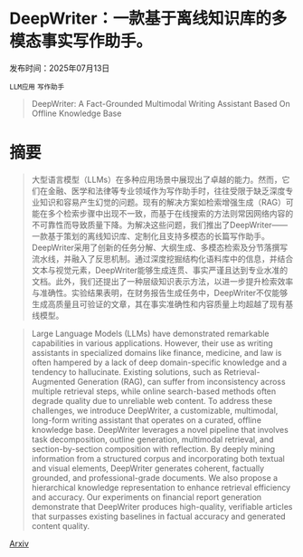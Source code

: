 # DeepWriter：一款基于离线知识库的多模态事实写作助手。

发布时间：2025年07月13日

`LLM应用` `写作助手`

> DeepWriter: A Fact-Grounded Multimodal Writing Assistant Based On Offline Knowledge Base

# 摘要

> 大型语言模型（LLMs）在多种应用场景中展现出了卓越的能力。然而，它们在金融、医学和法律等专业领域作为写作助手时，往往受限于缺乏深度专业知识和容易产生幻觉的问题。现有的解决方案如检索增强生成（RAG）可能在多个检索步骤中出现不一致，而基于在线搜索的方法则常因网络内容的不可靠性而导致质量下降。为解决这些问题，我们推出了DeepWriter——一款基于策划的离线知识库、定制化且支持多模态的长篇写作助手。DeepWriter采用了创新的任务分解、大纲生成、多模态检索及分节落撰写流水线，并融入了反思机制。通过深度挖掘结构化语料库中的信息，并结合文本与视觉元素，DeepWriter能够生成连贯、事实严谨且达到专业水准的文档。此外，我们还提出了一种层级知识表示方法，以进一步提升检索效率与准确性。实验结果表明，在财务报告生成任务中，DeepWriter不仅能够生成高质量且可验证的文章，其在事实准确性和内容质量上均超越了现有基线模型。

> Large Language Models (LLMs) have demonstrated remarkable capabilities in various applications. However, their use as writing assistants in specialized domains like finance, medicine, and law is often hampered by a lack of deep domain-specific knowledge and a tendency to hallucinate. Existing solutions, such as Retrieval-Augmented Generation (RAG), can suffer from inconsistency across multiple retrieval steps, while online search-based methods often degrade quality due to unreliable web content. To address these challenges, we introduce DeepWriter, a customizable, multimodal, long-form writing assistant that operates on a curated, offline knowledge base. DeepWriter leverages a novel pipeline that involves task decomposition, outline generation, multimodal retrieval, and section-by-section composition with reflection. By deeply mining information from a structured corpus and incorporating both textual and visual elements, DeepWriter generates coherent, factually grounded, and professional-grade documents. We also propose a hierarchical knowledge representation to enhance retrieval efficiency and accuracy. Our experiments on financial report generation demonstrate that DeepWriter produces high-quality, verifiable articles that surpasses existing baselines in factual accuracy and generated content quality.

[Arxiv](https://arxiv.org/abs/2507.14189)